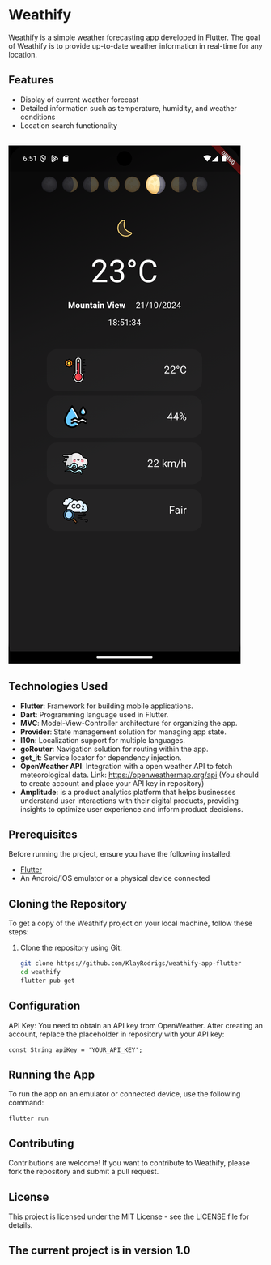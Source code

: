 # Weathify

Weathify is a simple weather forecasting app developed in Flutter. The goal of Weathify is to provide up-to-date weather information in real-time for any location.

## Features

- Display of current weather forecast
- Detailed information such as temperature, humidity, and weather conditions
- Location search functionality
<br>
<img src="assets/images/photo.png" alt="app dashboard" />
<br>

## Technologies Used

- **Flutter**: Framework for building mobile applications.
- **Dart**: Programming language used in Flutter.
- **MVC**: Model-View-Controller architecture for organizing the app.
- **Provider**: State management solution for managing app state.
- **l10n**: Localization support for multiple languages.
- **goRouter**: Navigation solution for routing within the app.
- **get_it**: Service locator for dependency injection.
- **OpenWeather API**: Integration with a open weather API to fetch meteorological data. Link: https://openweathermap.org/api (You should to create account and place your API key in repository)
- **Amplitude**:  is a product analytics platform that helps businesses understand user interactions with their digital products, providing insights to optimize user experience and inform product decisions.

## Prerequisites

Before running the project, ensure you have the following installed:

- [Flutter](https://flutter.dev/docs/get-started/install)
- An Android/iOS emulator or a physical device connected

## Cloning the Repository

To get a copy of the Weathify project on your local machine, follow these steps:

1. Clone the repository using Git:
   ```bash
   git clone https://github.com/KlayRodrigs/weathify-app-flutter
   cd weathify
   flutter pub get
   ```

## Configuration
API Key: You need to obtain an API key from OpenWeather. After creating an account, replace the placeholder in repository with your API key:

```
const String apiKey = 'YOUR_API_KEY';
```

## Running the App
To run the app on an emulator or connected device, use the following command:

```
flutter run
```

## Contributing
Contributions are welcome! If you want to contribute to Weathify, please fork the repository and submit a pull request.

## License
This project is licensed under the MIT License - see the LICENSE file for details.

## The current project is in version 1.0